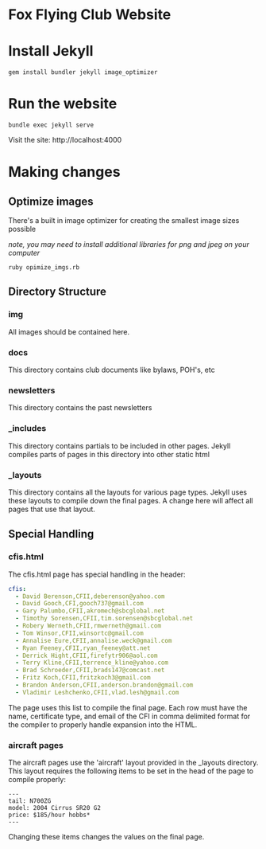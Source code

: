 Fox Flying Club Website
=========================

# Install Jekyll

```
gem install bundler jekyll image_optimizer
```

# Run the website

```
bundle exec jekyll serve
```

Visit the site: http://localhost:4000

# Making changes

## Optimize images

There's a built in image optimizer for creating the smallest image sizes possible

_note, you may need to install additional libraries for png and jpeg on your computer_

```
ruby opimize_imgs.rb
```

## Directory Structure

### img

All images should be contained here.

### docs

This directory contains club documents like bylaws, POH's, etc

### newsletters

This directory contains the past newsletters

### \_includes

This directory contains partials to be included in other pages. Jekyll compiles parts of pages in this directory into other static html

### \_layouts

This directory contains all the layouts for various page types. Jekyll uses these layouts to compile down the final pages. A change here will affect all pages that use that layout.


## Special Handling

### cfis.html

The cfis.html page has special handling in the header:

```yaml
cfis: 
  - David Berenson,CFII,deberenson@yahoo.com
  - David Gooch,CFI,gooch737@gmail.com
  - Gary Palumbo,CFII,akromech@sbcglobal.net
  - Timothy Sorensen,CFII,tim.sorensen@sbcglobal.net
  - Robery Werneth,CFII,rmwerneth@gmail.com
  - Tom Winsor,CFII,winsortc@gmail.com
  - Annalise Eure,CFII,annalise.weck@gmail.com
  - Ryan Feeney,CFII,ryan_feeney@att.net
  - Derrick Hight,CFII,firefytr906@aol.com
  - Terry Kline,CFII,terrence_kline@yahoo.com
  - Brad Schroeder,CFII,brads147@comcast.net
  - Fritz Koch,CFII,fritzkoch3@gmail.com
  - Brandon Anderson,CFII,anderson.brandon@gmail.com
  - Vladimir Leshchenko,CFII,vlad.lesh@gmail.com  
```

The page uses this list to compile the final page. Each row must have the name, certificate type, and email of the CFI in comma delimited format for the compiler to properly handle expansion into the HTML.

### aircraft pages

The aircraft pages use the 'aircraft' layout provided in the \_layouts directory. This layout requires the following items to be set in the head of the page to compile properly:

```yamnl
---
tail: N700ZG
model: 2004 Cirrus SR20 G2
price: $185/hour hobbs*
---
```
Changing these items changes the values on the final page.
